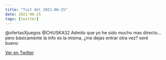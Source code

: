 ```yaml
---
title: "Tuit del 2021-06-25"
date: 2021-06-25
tags: [twitter]
---
```


@ofertasXjuegos @CHUSKA32 Admito que yo he sido mucho mas directo... pero básicamente la info es la misma, ¿me dejas entrar otra vez? seré bueno



[Ver en Twitter](https://twitter.com/i/web/status/1408372361817174023)
